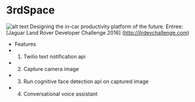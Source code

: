 # 3rdSpace
![alt text](https://github.com/starfighter-ix/JLR-Modern-Family/3rdSpace.png "3rdSpace")
Designing the in-car productivity platform of the future.
Entree: [Jaguar Land Rover Developer Challenge 2016] (http://jlrdevchallenge.com)

* Features
 * 1. Twilio text notification api
 * 2. Capture camera image
 * 3. Run cognitive face detection api on captured image
 * 4. Conversational voice assistant
